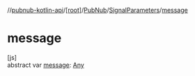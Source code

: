 //[pubnub-kotlin-api](../../../../index.md)/[[root]](../../index.md)/[PubNub](../index.md)/[SignalParameters](index.md)/[message](message.md)

# message

[js]\
abstract var [message](message.md): [Any](https://kotlinlang.org/api/core/kotlin-stdlib/kotlin/-any/index.html)
